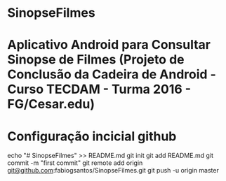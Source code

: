 # SinopseFilmes
# Aplicativo Android para Consultar Sinopse de Filmes (Projeto de Conclusão da Cadeira de Android - Curso TECDAM - Turma 2016 - FG/Cesar.edu)

# Configuração incicial github
echo "# SinopseFilmes" >> README.md
git init
git add README.md
git commit -m "first commit"
git remote add origin git@github.com:fabiogsantos/SinopseFilmes.git
git push -u origin master

